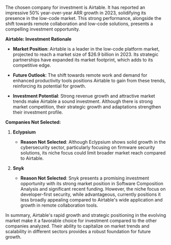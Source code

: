 The chosen company for investment is Airtable. It has reported an impressive 50% year-over-year ARR growth in 2023, solidifying its presence in the low-code market. This strong performance, alongside the shift towards remote collaboration and low-code solutions, presents a compelling investment opportunity.

**Airtable: Investment Rationale**
- **Market Position**: Airtable is a leader in the low-code platform market, projected to reach a market size of $26.9 billion in 2023. Its strategic partnerships have expanded its market footprint, which adds to its competitive edge.
  
- **Future Outlook**: The shift towards remote work and demand for enhanced productivity tools positions Airtable to gain from these trends, reinforcing its potential for growth.

- **Investment Potential**: Strong revenue growth and attractive market trends make Airtable a sound investment. Although there is strong market competition, their strategic growth and adaptations strengthen their investment profile.

**Companies Not Selected:**

1. **Eclypsium**
   - **Reason Not Selected**: Although Eclypsium shows solid growth in the cybersecurity sector, particularly focusing on firmware security solutions, its niche focus could limit broader market reach compared to Airtable.

2. **Snyk**
   - **Reason Not Selected**: Snyk presents a promising investment opportunity with its strong market position in Software Composition Analysis and significant recent funding. However, the niche focus on developer-first security, while advantageous, currently positions it less broadly appealing compared to Airtable's wide application and growth in remote collaboration tools.

In summary, Airtable's rapid growth and strategic positioning in the evolving market make it a favorable choice for investment compared to the other companies analyzed. Their ability to capitalize on market trends and scalability in different sectors provides a robust foundation for future growth.
